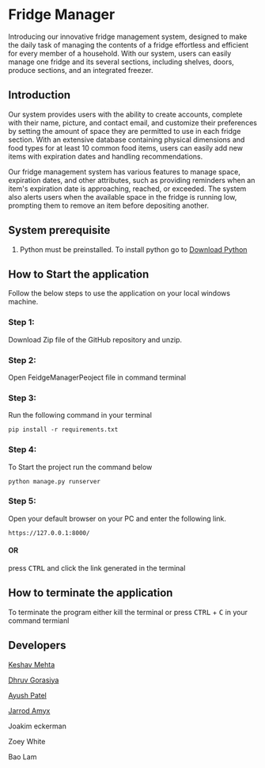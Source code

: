 # Fridge Manager

Introducing our innovative fridge management system, designed to make the daily task of managing the contents of a fridge effortless and efficient for every member of a household. With our system, users can easily manage one fridge and its several sections, including shelves, doors, produce sections, and an integrated freezer.

## Introduction
Our system provides users with the ability to create accounts, complete with their name, picture, and contact email, and customize their preferences by setting the amount of space they are permitted to use in each fridge section. With an extensive database containing physical dimensions and food types for at least 10 common food items, users can easily add new items with expiration dates and handling recommendations.

Our fridge management system has various features to manage space, expiration dates, and other attributes, such as providing reminders when an item's expiration date is approaching, reached, or exceeded. The system also alerts users when the available space in the fridge is running low, prompting them to remove an item before depositing another.

## System prerequisite
1. Python must be preinstalled.
To install python go to 
[Download Python](https://www.python.org/downloads/)
## How to Start the application
Follow the below steps to use the application on your local windows machine.
### Step 1: 
Download Zip file of the GitHub repository and unzip.
### Step 2:
Open FeidgeManagerPeoject file in command terminal

### Step 3:
Run the following command in your terminal
```
pip install -r requirements.txt
```
### Step 4:
To Start the project run the command below
```
python manage.py runserver
```
### Step 5:
Open your default browser on your PC and enter the following link.
```
https://127.0.0.1:8000/ 
```
#### OR

press <kbd>CTRL</kbd> and click the link generated in the terminal 
## How to terminate the application
To terminate the program either kill the terminal or press <kbd>CTRL</kbd> + <kbd>C</kbd> in your command termianl

## Developers
[Keshav Mehta](https://github.com/mehtaKeshav)

[Dhruv Gorasiya](https://github.com/DhruvGorasiya)

[Ayush Patel](https://github.com/potatoknight11)

[Jarrod Amyx](https://github.com/JarrodAmyx)

Joakim eckerman

Zoey White

Bao Lam